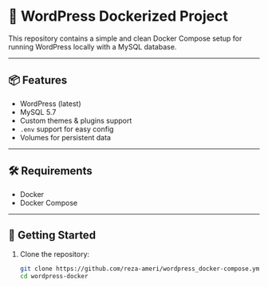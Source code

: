 # 🚀 WordPress Dockerized Project

This repository contains a simple and clean Docker Compose setup for running WordPress locally with a MySQL database.

---

## 📦 Features

- WordPress (latest)
- MySQL 5.7
- Custom themes & plugins support
- `.env` support for easy config
- Volumes for persistent data

---

## 🛠 Requirements

- Docker
- Docker Compose

---

## 🚀 Getting Started

1. Clone the repository:
   ```bash
   git clone https://github.com/reza-ameri/wordpress_docker-compose.yml
   cd wordpress-docker
